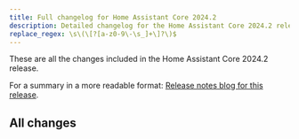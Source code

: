 ```yaml
---
title: Full changelog for Home Assistant Core 2024.2
description: Detailed changelog for the Home Assistant Core 2024.2 release
replace_regex: \s\(\[?[a-z0-9\-\s_]+\]?\)$
---
```


These are all the changes included in the Home Assistant Core 2024.2 release.

For a summary in a more readable format:
[Release notes blog for this release](/blog/2024/01/04/release-20242/).

## All changes

